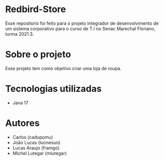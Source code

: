 # Redbird-Store
Esse repositorio foi feito para o projeto integrador de desenvolvimento de um sistema corporativo para o curso de T.I no Senac Marechal Floriano, turma 2021.3. 

# Sobre o projeto
Esse projeto tem como objetivo criar uma loja de roupa. 

# Tecnologias utilizadas
- Java 17

# Autores
- Carlos (cadupomu)
- João Lucas (lucnesun)
- Lucas Araujo (framgo)
- Michel Lutegar (mlutegar)
